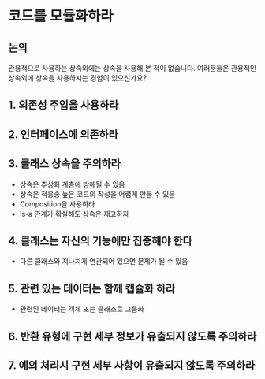 # 코드를 모듈화하라

## 논의
관용적으로 사용하는 상속외에는 상속을 사용해 본 적이 없습니다. 여러분들은 관용적인 상속외에 상속을 사용하시는 경험이 있으신가요?

## 1. 의존성 주입을 사용하라

## 2. 인터페이스에 의존하라

## 3. 클래스 상속을 주의하라
- 상속은 추상화 계층에 방해될 수 있음
- 상속은 적응송 높은 코드의 작성을 어렵게 만들 수 있음
- Composition을 사용하라
- is-a 관계가 확실해도 상속은 재고하자


## 4. 클래스는 자신의 기능에만 집중해야 한다
- 다른 클래스와 지나치게 연관되어 있으면 문제가 될 수 있음

## 5. 관련 있는 데이터는 함께 캡슐화 하라
- 관련된 데이터는 객체 또는 클래스로 그룹화

## 6. 반환 유형에 구현 세부 정보가 유출되지 않도록 주의하라
## 7. 예외 처리시 구현 세부 사항이 유출되지 않도록 주의하라